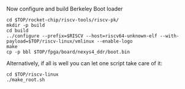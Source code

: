 Now configure and build Berkeley Boot loader

    cd $TOP/rocket-chip/riscv-tools/riscv-pk/
    mkdir -p build
    cd build
    ../configure --prefix=$RISCV --host=riscv64-unknown-elf --with-payload=$TOP/riscv-linux/vmlinux --enable-logo
    make
    cp -p bbl $TOP/fpga/board/nexys4_ddr/boot.bin

Alternatively, if all is well you can let one script take care of it:

    cd $TOP/riscv-linux
    ./make_root.sh

